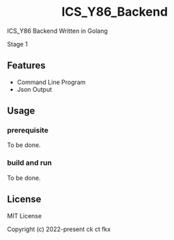 <h1 align="center"> 
ICS_Y86_Backend
<br>
</h1>

ICS_Y86 Backend Written in Golang

Stage 1

## Features

- Command Line Program
- Json Output

## Usage

### prerequisite

To be done.

### build and run

To be done.

## License

MIT License

Copyright (c) 2022-present ck ct fkx